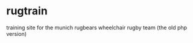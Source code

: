rugtrain
========

training site for the munich rugbears wheelchair rugby team (the old php version)